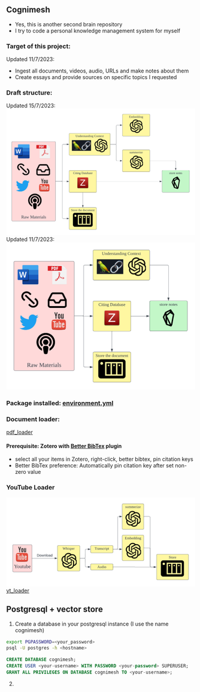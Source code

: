 ## Cognimesh
- Yes, this is another second brain repository
- I try to code a personal knowledge management system for myself

### Target of this project: 
Updated 11/7/2023:
- Ingest all documents, videos, audio, URLs and make notes about them
- Create essays and provide sources on specific topics I requested

### Draft structure:
Updated 15/7/2023:
![Alt text](images/structure_2.png)
Updated 11/7/2023:
![Alt text](images/structure_1.png)

### Package installed: [environment.yml](environment.yml)

### Document loader:
[pdf_loader]()
#### Prerequisite: Zotero with [Better BibTex](https://retorque.re/zotero-better-bibtex/) plugin 
- select all your items in Zotero, right-click, better bibtex, pin citation keys
- Better BibTex preference: Automatically pin citation key after set non-zero value


### YouTube Loader
![structure](images/yt_loader_1.png)
[yt_loader](yt_loader.py)


## Postgresql + vector store
1. Create a database in your postgresql instance (I use the name cognimesh)
```bash
export PGPASSWORD=<your_password>
psql -U postgres -h <hostname>
```
```sql
CREATE DATABASE cognimesh;
CREATE USER <your-username> WITH PASSWORD <your-password> SUPERUSER;
GRANT ALL PRIVILEGES ON DATABASE cognimesh TO <your-username>;
```
2. 




